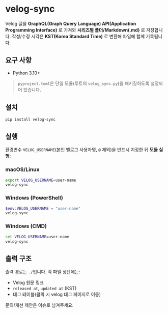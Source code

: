 # velog-sync

Velog 글을 **GraphQL(Graph Query Language) API(Application Programming Interface)** 로 가져와 **시리즈별 폴더/Markdown(.md)** 로 저장합니다.
작성/수정 시각은 **KST(Korea Standard Time)** 로 변환해 파일에 함께 기록됩니다.

## 요구 사항

-   Python 3.10+

> `pyproject.toml`은 단일 모듈(루트의 `velog_sync.py`)을 패키징하도록 설정되어 있습니다.

## 설치

```bash
pip install velog-sync
```

## 실행

환경변수 `VELOG_USERNAME`(본인 벨로그 사용자명, `@` 제외)을 반드시 지정한 뒤 **모듈 실행**:

### macOS/Linux

```bash
export VELOG_USERNAME=user-name
velog-sync
```

### Windows (PowerShell)

```powershell
$env:VELOG_USERNAME = "user-name"
velog-sync
```

### Windows (CMD)

```bat
set VELOG_USERNAME=user-name
velog-sync
```

## 출력 구조

출력 경로는 `./`입니다.
각 파일 상단에는:

-   Velog 원문 링크
-   `released at`, `updated at` (KST)
-   태그 테이블(클릭 시 velog 태그 페이지로 이동)

문의/개선 제안은 이슈로 남겨주세요.
